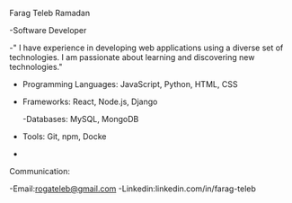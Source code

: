 Farag Teleb Ramadan 

-Software Developer 

-" I have experience in developing
   web applications using a diverse set of technologies.
   I am passionate about learning and discovering new technologies."

   

- Programming Languages: JavaScript, Python, HTML, CSS

- Frameworks: React, Node.js, Django
 
  -Databases: MySQL, MongoDB
  
- Tools: Git, npm, Docke

- 
Communication:

-Email:rogateleb@gmail.com
-Linkedin:linkedin.com/in/farag-teleb

<!---
comment
--->
